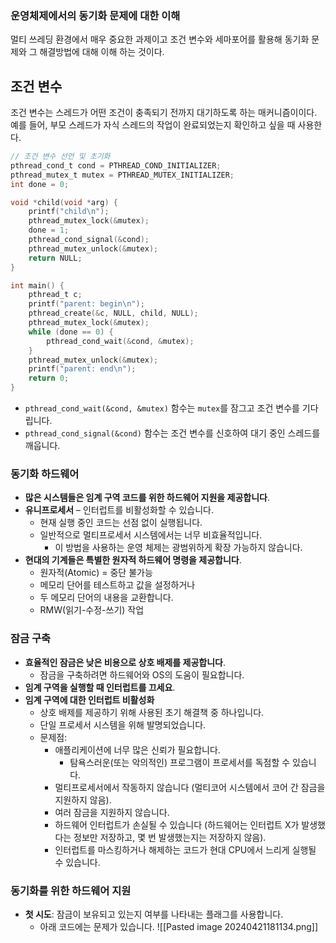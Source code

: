 ###  운영체제에서의 동기화 문제에 대한 이해
멀티 쓰레딩 환경에서 매우 중요한 과제이고
조건 변수와 세마포어를 활용해 동기화 문제와 그 해결방법에 대해 이해 하는 것이다.

## 조건 변수
조건 변수는 스레드가 어떤 조건이 충족되기 전까지 대기하도록 하는 매커니즘이이다.
예를 들어, 부모 스레드가 자식 스레드의 작업이 완료되었는지 확인하고 싶을 때 사용한다.
```c
// 조건 변수 선언 및 초기화
pthread_cond_t cond = PTHREAD_COND_INITIALIZER; 
pthread_mutex_t mutex = PTHREAD_MUTEX_INITIALIZER;
int done = 0;

void *child(void *arg) {
    printf("child\n");
    pthread_mutex_lock(&mutex);
    done = 1;
    pthread_cond_signal(&cond);
    pthread_mutex_unlock(&mutex);
    return NULL;
}

int main() {
    pthread_t c;
    printf("parent: begin\n");
    pthread_create(&c, NULL, child, NULL);
    pthread_mutex_lock(&mutex);
    while (done == 0) {
        pthread_cond_wait(&cond, &mutex);
    }
    pthread_mutex_unlock(&mutex);
    printf("parent: end\n");
    return 0;
}
```

- `pthread_cond_wait(&cond, &mutex)` 함수는 `mutex`를 잠그고 조건 변수를 기다립니다.
- `pthread_cond_signal(&cond)` 함수는 조건 변수를 신호하여 대기 중인 스레드를 깨웁니다.


### 동기화 하드웨어

- **많은 시스템들은 임계 구역 코드를 위한 하드웨어 지원을 제공합니다**.
- **유니프로세서** – 인터럽트를 비활성화할 수 있습니다.
    - 현재 실행 중인 코드는 선점 없이 실행됩니다.
    - 일반적으로 멀티프로세서 시스템에서는 너무 비효율적입니다.
        - 이 방법을 사용하는 운영 체제는 광범위하게 확장 가능하지 않습니다.
- **현대의 기계들은 특별한 원자적 하드웨어 명령을 제공합니다**.
    - 원자적(Atomic) = 중단 불가능
    - 메모리 단어를 테스트하고 값을 설정하거나
    - 두 메모리 단어의 내용을 교환합니다.
    - RMW(읽기-수정-쓰기) 작업

### 잠금 구축

- **효율적인 잠금은 낮은 비용으로 상호 배제를 제공합니다**.
    - 잠금을 구축하려면 하드웨어와 OS의 도움이 필요합니다.
- **임계 구역을 실행할 때 인터럽트를 끄세요**.
- **임계 구역에 대한 인터럽트 비활성화**
    - 상호 배제를 제공하기 위해 사용된 초기 해결책 중 하나입니다.
    - 단일 프로세서 시스템을 위해 발명되었습니다.
    - 문제점:
        - 애플리케이션에 너무 많은 신뢰가 필요합니다.
            - 탐욕스러운(또는 악의적인) 프로그램이 프로세서를 독점할 수 있습니다.
        - 멀티프로세서에서 작동하지 않습니다 (멀티코어 시스템에서 코어 간 잠금을 지원하지 않음).
        - 여러 잠금을 지원하지 않습니다.
        - 하드웨어 인터럽트가 손실될 수 있습니다 (하드웨어는 인터럽트 X가 발생했다는 정보만 저장하고, 몇 번 발생했는지는 저장하지 않음).
        - 인터럽트를 마스킹하거나 해제하는 코드가 현대 CPU에서 느리게 실행될 수 있습니다.

### 동기화를 위한 하드웨어 지원

- **첫 시도**: 잠금이 보유되고 있는지 여부를 나타내는 플래그를 사용합니다.
    - 아래 코드에는 문제가 있습니다.
![[Pasted image 20240421181134.png]]